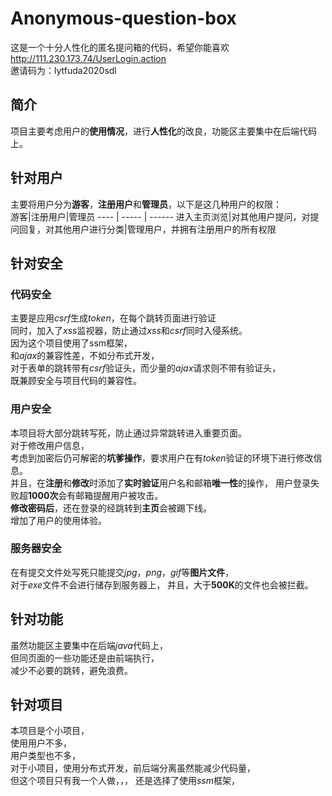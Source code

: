 # Anonymous-question-box
这是一个十分人性化的匿名提问箱的代码，希望你能喜欢  
http://111.230.173.74/UserLogin.action  
邀请码为：lytfuda2020sdl  
## 简介  
项目主要考虑用户的**使用情况**，进行**人性化**的改良，功能区主要集中在后端代码上。  
## 针对用户
主要将用户分为**游客**，**注册用户**和**管理员**，以下是这几种用户的权限：  
  游客|注册用户|管理员
  ---- | ----- | ------ 
  进入主页浏览|对其他用户提问，对提问回复，对其他用户进行分类|管理用户，并拥有注册用户的所有权限
## 针对安全
### 代码安全
主要是应用*csrf*生成*token*，在每个跳转页面进行验证  
同时，加入了*xss*监视器，防止通过*xss*和*csrf*同时入侵系统。  
因为这个项目使用了ssm框架，  
和*ajax*的兼容性差，不如分布式开发，  
对于表单的跳转带有*csrf*验证头，而少量的*ajax*请求则不带有验证头，  
既兼顾安全与项目代码的兼容性。  
### 用户安全
本项目将大部分跳转写死，防止通过异常跳转进入重要页面。  
对于修改用户信息，  
考虑到加密后仍可解密的**坑爹操作**，要求用户在有*token*验证的环境下进行修改信息。  
并且，在**注册**和**修改**时添加了**实时验证**用户名和邮箱**唯一性**的操作，
用户登录失败超**1000次**会有邮箱提醒用户被攻击。  
**修改密码后**，还在登录的经跳转到**主页**会被踢下线。  
增加了用户的使用体验。
### 服务器安全
在有提交文件处写死只能提交*jpg*，*png*，*gif*等**图片文件**，  
对于*exe*文件不会进行储存到服务器上， 
并且，大于**500K**的文件也会被拦截。  
## 针对功能
虽然功能区主要集中在后端*java*代码上，    
但同页面的一些功能还是由前端执行，  
减少不必要的跳转，避免浪费。  
## 针对项目
本项目是个小项目，  
使用用户不多，  
用户类型也不多，  
对于小项目，使用分布式开发，前后端分离虽然能减少代码量，  
但这个项目只有我一个人做，，，
还是选择了使用*ssm*框架，
